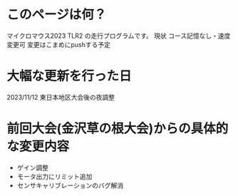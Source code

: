 # このページは何？
マイクロマウス2023 TLR2 の走行プログラムです。
現状 コース記憶なし・速度変更可
変更はこまめにpushする予定

# 大幅な更新を行った日 
2023/11/12 東日本地区大会後の夜調整

# 前回大会(金沢草の根大会)からの具体的な変更内容
  * ゲイン調整
  * モータ出力にリミット追加
  * センサキャリブレーションのバグ解消